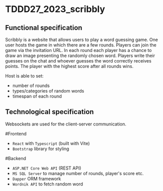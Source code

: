 # TDDD27_2023_scribbly

## Functional specification
Scribbly is a website that allows users to play a word guessing game. One user hosts the game in which there are a few rounds. Players can join the game via the invitation URL. In each round each player has a chance to draw an image presenting the randomly chosen word. Players write their guesses on the chat and whoever guesses the word correctly receives points. The player with the highest score after all rounds wins. 

Host is able to set:
+ number of rounds
+ types/categories of random words
+ timespan of each round

## Technological specification

Websockets are used for the client-server communication.

#Frontend
+ `React` with `Typescript` (built with Vite)
+ `Bootstrap` library for styling

#Backend
+ `ASP.NET Core Web API` (REST API)
+ `MS SQL Server` to manage number of rounds, player's score etc.
+ `Dapper` ORM framework
+ `Wordnik API` to fetch random word
